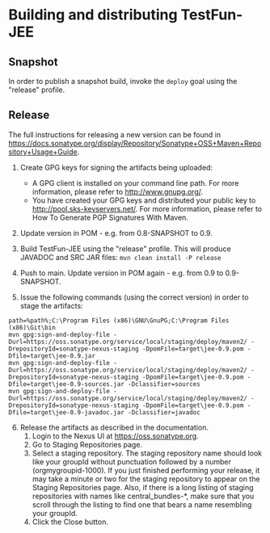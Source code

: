 Building and distributing TestFun-JEE
=====================================

Snapshot
--------
In order to publish a snapshot build, invoke the ```deploy``` goal using the "release" profile.

Release
-------
The full instructions for releasing a new version can be found in https://docs.sonatype.org/display/Repository/Sonatype+OSS+Maven+Repository+Usage+Guide.

1. Create GPG keys for signing the artifacts being uploaded:
    * A GPG client is installed on your command line path. For more information, please refer to http://www.gnupg.org/.
    * You have created your GPG keys and distributed your public key to http://pool.sks-keyservers.net/. For more information, please refer to How To Generate PGP Signatures With Maven.

2. Update version in POM - e.g. from 0.8-SNAPSHOT to 0.9.
3. Build TestFun-JEE using the "release" profile. This will produce JAVADOC and SRC JAR files: ```mvn clean install -P release```
4. Push to main. Update version in POM again - e.g. from 0.9 to 0.9-SNAPSHOT.
5. Issue the following commands (using the correct version) in order to stage the artifacts:

```
path=%path%;C:\Program Files (x86)\GNU\GnuPG;C:\Program Files (x86)\Git\bin
mvn gpg:sign-and-deploy-file -Durl=https://oss.sonatype.org/service/local/staging/deploy/maven2/ -DrepositoryId=sonatype-nexus-staging -DpomFile=target\jee-0.9.pom -Dfile=target\jee-0.9.jar
mvn gpg:sign-and-deploy-file -Durl=https://oss.sonatype.org/service/local/staging/deploy/maven2/ -DrepositoryId=sonatype-nexus-staging -DpomFile=target\jee-0.9.pom -Dfile=target\jee-0.9-sources.jar -Dclassifier=sources
mvn gpg:sign-and-deploy-file -Durl=https://oss.sonatype.org/service/local/staging/deploy/maven2/ -DrepositoryId=sonatype-nexus-staging -DpomFile=target\jee-0.9.pom -Dfile=target\jee-0.9-javadoc.jar -Dclassifier=javadoc
```

6. Release the artifacts as described in the documentation.
    1. Login to the Nexus UI at https://oss.sonatype.org.
    2. Go to Staging Repositories page.
    3. Select a staging repository.  The staging repository name should look like your groupId without punctuation followed by a number (orgmygroupid-1000).  If you just finished performing your release, it may take a minute or two for the staging repository to appear on the Staging Repositories page.  Also, if there is a long listing of staging repositories with names like central_bundles-*, make sure that you scroll through the listing to find one that bears a name resembling your groupId.
    4. Click the Close button.

